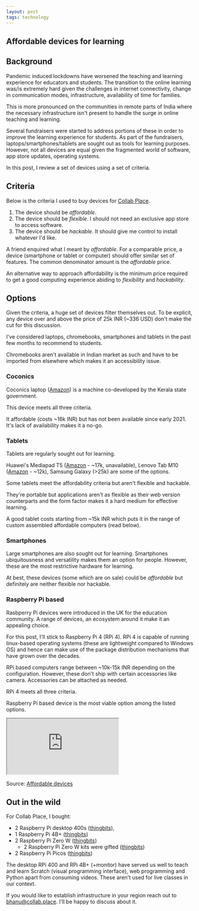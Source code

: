 ```yaml
---
layout: post
tags: technology
---
```


Affordable devices for learning
----------------------------------

## Background

Pandemic induced lockdowns have worsened the teaching and learning experience for educators and students. The transition to the online learning was/is extremely hard given the challenges in internet connectivity, change in communication modes, infrastructure, availability of time for families.

This is more pronounced on the communities in remote parts of India where the necessary infrastructure isn't present to handle the surge in online teaching and learning.

Several fundraisers were started to address portions of these in order to improve the learning experience for students. As part of the fundraisers, laptops/smartphones/tablets are sought out as tools for learning purposes. However, not all devices are equal given the fragmented world of software, app store updates, operating systems.

In this post, I review a set of devices using a set of criteria.

## Criteria

Below is the criteria I used to buy devices for [Collab Place](https://collab.place).

1. The device should be *affordable*.
2. The device should be *flexible*. I should not need an exclusive app store to access software.
3. The device should be *hackable*. It should give me control to install whatever I'd like.

A friend enquired what I meant by *affordable*. For a comparable price, a device (smartphone or tablet or computer) should offer similar set of features. The common denominator amount is the *affordable* price.

An alternative way to approach affordability is the minimum price required to get a good computing experience abiding to *flexibility* and *hackability*.

## Options

Given the criteria, a huge set of devices filter themselves out. To be explicit, any device over and above the price of 25k INR (~336 USD) don't make the cut for this discussion.

I've considered laptops, chromebooks, smartphones and tablets in the past few months to recommend to students.

Chromebooks aren't available in Indian market as such and have to be imported from elsewhere which makes it an accessibility issue.

### Coconics

Coconics laptop ([Amazon](https://www.amazon.in/Coconics-Enabler-Intel®-Processors-Storage/dp/B08CDSJS34/2)) is a machine co-developed by the Kerala state government.

This device meets all three criteria.

It affordable (costs ~16k INR) but has not been available since early 2021. It's lack of availability makes it a no-go.

### Tablets

Tablets are regularly sought out for learning.

Huawei's Mediapad T5 ([Amazon](https://www.amazon.in/dp/B087VCQ787/) - ~17k, unavailable), Lenovo Tab M10 ([Amazon](https://www.amazon.in/Lenovo-10-1-inch-Wi-Fi-Metallic/dp/B08ZYT3MGD/) - ~12k), Samsung Galaxy (>25k) are some of the options.

Some tablets meet the affordability criteria but aren't flexible and hackable.

They're portable but applications aren't as flexible as their web version counterparts and the form factor makes it a hard medium for effective learning.

A good tablet costs starting from ~15k INR which puts it in the range of custom assembled affordable computers (read below).

### Smartphones

Large smartphones are also sought out for learning. Smartphones ubiquitousness and versatility makes them an option for people. However, these are the most restrictive hardware for learning.

At best, these devices (some which are on sale) could be *affordable* but definitely are neither flexible nor hackable.

### Raspberry Pi based

Rasbperry Pi devices were introduced in the UK for the education community. A range of devices, an ecosystem around it make it an appealing choice.

For this post, I'll stick to Raspberry Pi 4 (RPi 4). RPi 4 is capable of running linux-based operating systems (these are lightweight compared to Windows OS) and hence can make use of the package distribution mechanisms that have grown over the decades.

RPi based computers range between ~10k-15k INR depending on the configuration. However, these don't ship with certain accessories like camera. Accessories can be attached as needed.

RPi 4 meets all three criteria.

Raspberry Pi based device is the most viable option among the listed options.

<iframe src="https://docs.google.com/spreadsheets/d/e/2PACX-1vSOFFb7BOisSORRMjvTCMqO5Ye1USDFxyvlZnKKJDCjUTQX4jB20YhnbASfeNOWsdMPV8KOOx590ISM/pubhtml?widget=true&amp;headers=false"></iframe>

Source: [Affordable devices](https://docs.google.com/spreadsheets/d/1Z4MFptwNGtMCAcJtvRU2ly91f6Dvyt0E1oUQBj0xE5w/edit?usp=sharing)

## Out in the wild
For Collab Place, I bought:

- 2 Raspberry Pi desktop 400s ([thingbits](https://www.thingbits.in/products/raspberry-pi-4-desktop-kit-4gb-ram)),
- 1 Raspberry Pi 4B+ ([thingbits](https://www.thingbits.in/products/raspberry-pi-4-desktop-kit-4gb-ram))
- 2 Raspberry Pi Zero W ([thingbits](https://www.thingbits.in/products/raspberry-pi-zero-wh-zero-w-with-headers-v1-3))
  - 2 Raspberry Pi Zero W kits were gifted ([thingbits](https://www.thingbits.in/products/raspberry-pi-zero-w-starter-kit))
- 2 Raspberry Pi Picos ([thingbits](https://www.thingbits.in/products/raspberry-pi-pico))

The desktop RPi 400 and RPi 4B+ (+monitor) have served us well to teach and learn Scratch (visual programming interface), web programming and Python apart from consuming videos. These aren't used for live classes in our context.

If you would like to establish infrastructure in your region reach out to bhanu@collab.place. I'll be happy to discuss about it.
